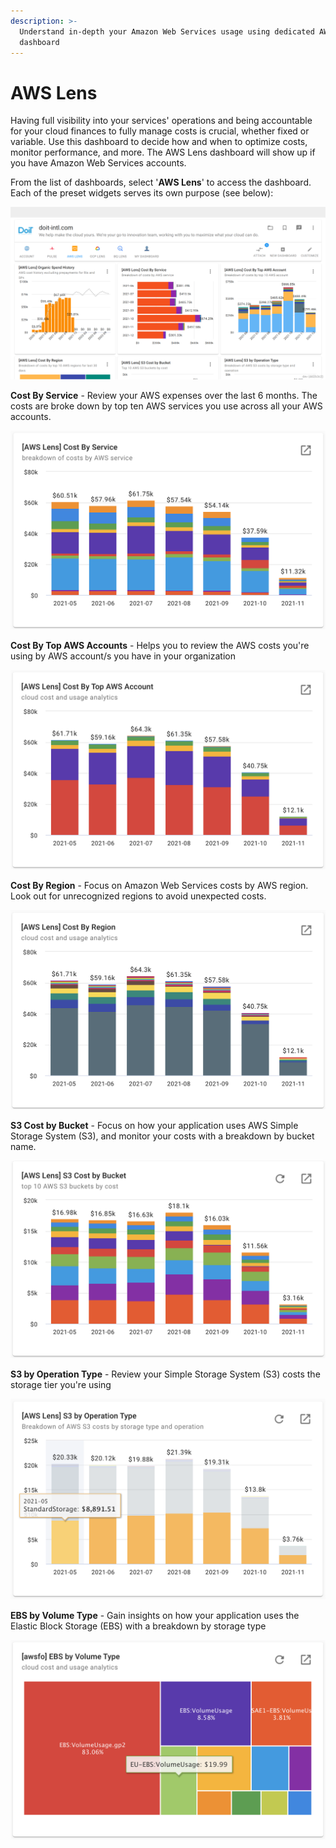 ```yaml
---
description: >-
  Understand in-depth your Amazon Web Services usage using dedicated AWS Lens
  dashboard
---
```


# AWS Lens

Having full visibility into your services' operations and being accountable for your cloud finances to fully manage costs is crucial, whether fixed or variable. Use this dashboard to decide how and when to optimize costs, monitor performance, and more. The AWS Lens dashboard will show up if you have Amazon Web Services accounts.

From the list of dashboards, select '**AWS Lens**' to access the dashboard. Each of the preset widgets serves its own purpose (see below):

![A screenshot showing the _AWS Lens_ dashboard](../.gitbook/assets/aws-lens-1.png)

**Cost By Service** - Review your AWS expenses over the last 6 months. The costs are broke down by top ten AWS services you use across all your AWS accounts.

![A screenshot of the Cost By Service report](../.gitbook/assets/cost-by-service-report.png)

**Cost By Top AWS Accounts** - Helps you to review the AWS costs you're using by AWS account/s you have in your organization

![A screenshot of the Cost By Top AWS Account report](../.gitbook/assets/cost-by-top-aws-account.png)

**Cost By Region** - Focus on Amazon Web Services costs by AWS region. Look out for unrecognized regions to avoid unexpected costs.

![A screenshot of the Cost By Region report](../.gitbook/assets/cost-by-region-report.png)

**S3 Cost by Bucket** - Focus on how your application uses AWS Simple Storage System (S3), and monitor your costs with a breakdown by bucket name.

![A screenshot of the S3 Cost by Bucket report](../.gitbook/assets/s3-cost-by-bucket.png)

**S3 by Operation Type** - Review your Simple Storage System (S3) costs the storage tier you're using

![A screenshot of the S3 by Operation Type report](../.gitbook/assets/s3-operation-type-report.png)

**EBS by Volume Type** - Gain insights on how your application uses the Elastic Block Storage (EBS) with a breakdown by storage type

![A screenshot of the EBS by Volume Type visualization](../.gitbook/assets/ebs-by-volume-type.png)
